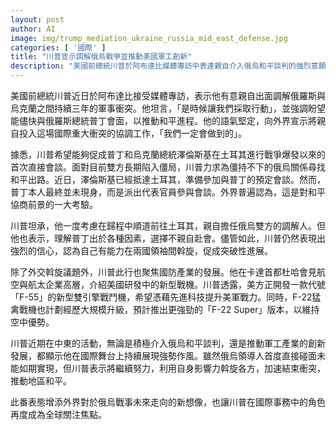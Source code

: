 ```yaml
---
layout: post
author: AI
image: img/trump_mediation_ukraine_russia_mid_east_defense.jpg
categories: [ '國際' ]
title: "川普宣示調解俄烏戰爭並推動美國軍工創新"
description: "美國前總統川普於阿布達比媒體專訪中表達親自介入俄烏和平談判的強烈意願，並強調希望促成兩國領袖於土耳其會晤，推動和平。普丁最終未現身會談，被視為協商重大考驗。川普同時在杜哈推動美國新型戰機F-55與F-22 Super等軍工創新，展現國際舞台影響力。此次行動引發外界對俄烏戰事及川普國際角色新關注。"
---
```

美國前總統川普近日於阿布達比接受媒體專訪，表示他有意親自出面調解俄羅斯與烏克蘭之間持續三年的軍事衝突。他坦言，「是時候讓我們採取行動」，並強調盼望能儘快與俄羅斯總統普丁會面，以推動和平進程。他的語氣堅定，向外界宣示將親自投入這場國際重大衝突的協調工作，「我們一定會做到的」。

據悉，川普希望能夠促成普丁和烏克蘭總統澤倫斯基在土耳其進行戰爭爆發以來的首次直接會談。面對目前雙方長期陷入僵局，川普力求為僵持不下的俄烏關係尋找和平出路。近日，澤倫斯基已經抵達土耳其，準備參加與普丁的預定會談。然而，普丁本人最終並未現身，而是派出代表官員參與會談。外界普遍認為，這是對和平協商前景的一大考驗。

川普坦承，他一度考慮在歸程中順道前往土耳其，親自擔任俄烏雙方的調解人。但他也表示，理解普丁出於各種因素，選擇不親自赴會。儘管如此，川普仍然表現出強烈的信心，認為自己有能力在兩國領袖間斡旋，促成突破性進展。

除了外交斡旋議題外，川普此行也聚焦國防產業的發展。他在卡達首都杜哈會見航空與航太企業高層，介紹美國研發中的新型戰機。川普透露，美方正開發一款代號「F-55」的新型雙引擎戰鬥機，希望憑藉先進科技提升美軍戰力。同時，F-22猛禽戰機也計劃經歷大規模升級，預計推出更強勁的「F-22 Super」版本，以維持空中優勢。

川普近期在中東的活動，無論是積極介入俄烏和平談判，還是推動軍工產業的創新發展，都顯示他在國際舞台上持續展現強勢作風。雖然俄烏領導人首度直接碰面未能如期實現，但川普表示將繼續努力，利用自身影響力斡旋各方，加速結束衝突，推動地區和平。

此番表態增添外界對於俄烏戰事未來走向的新想像，也讓川普在國際事務中的角色再度成為全球關注焦點。